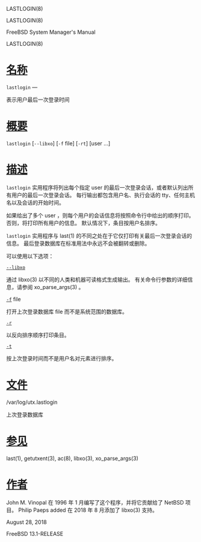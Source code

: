   LASTLOGIN(8)  

LASTLOGIN(8)

FreeBSD System Manager's Manual

LASTLOGIN(8)

[名称](#__u540D___u79F0_)
=======================

`lastlogin` —

表示用户最后一次登录时间

[概要](#__u6982___u8981_)
=======================

`lastlogin` \[`--libxo`\] \[`-f` file\] \[`-rt`\] \[user ...\]

[描述](#__u63CF___u8FF0_)
=======================

`lastlogin` 实用程序将列出每个指定 user 的最后一次登录会话，或者默认列出所有用户的最后一次登录会话。 每行输出都包含用户名、执行会话的 tty、任何主机名以及会话的开始时间。

如果给出了多个 user ，则每个用户的会话信息将按照命令行中给出的顺序打印。 否则，将打印所有用户的信息。 默认情况下，条目按用户名排序。

`lastlogin` 实用程序与 last(1) 的不同之处在于它仅打印有关最后一次登录会话的信息。 最后登录数据库在标准用法中永远不会被翻转或删除。

可以使用以下选项：

[`--libxo`](#-libxo)

通过 libxo(3) 以不同的人类和机器可读格式生成输出。 有关命令行参数的详细信息，请参阅 xo\_parse\_args(3) 。

[`-f`](#f) file

打开上次登录数据库 file 而不是系统范围的数据库。

[`-r`](#r)

以反向排序顺序打印条目。

[`-t`](#t)

按上次登录时间而不是用户名对元素进行排序。

[文件](#__u6587___u4EF6_)
=======================

/var/log/utx.lastlogin

上次登录数据库

[参见](#__u53C2___u89C1_)
=======================

last(1), getutxent(3), ac(8), libxo(3), xo\_parse\_args(3)

[作者](#__u4F5C___u8005_)
=======================

John M. Vinopal 在 1996 年 1 月编写了这个程序，并将它贡献给了 NetBSD 项目。 Philip Paeps added 在 2018 年 8 月添加了 libxo(3) 支持。

August 28, 2018

FreeBSD 13.1-RELEASE